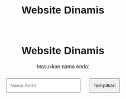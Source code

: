 # Website Dinamis 

<!DOCTYPE html>
<html lang="id">
<head>
  <meta charset="UTF-8">
  <meta name="viewport" content="width=device-width, initial-scale=1.0">
  <title>Website Dinamis</title>
  <style>
    body {
      font-family: Arial, sans-serif;
      text-align: center;
      margin: 0;
      padding: 0;
    }
    .container {
      padding: 20px;
    }
    input, button {
      padding: 10px;
      margin: 10px;
    }
    .output {
      margin-top: 20px;
      font-weight: bold;
      color: #007BFF;
    }
  </style>
</head>
<body>
  <div class="container">
    <h1>Website Dinamis</h1>
    <p>Masukkan nama Anda:</p>
    <input type="text" id="inputNama" placeholder="Nama Anda">
    <button onclick="tampilkanNama()">Tampilkan</button>
    <div class="output" id="output"></div>
  </div>

  <script>
    function tampilkanNama() {
      const inputNama = document.getElementById("inputNama").value;
      const output = document.getElementById("output");

      if (inputNama) {
        output.textContent = `Halo, ${inputNama}! Selamat datang di website kami.`;
      } else {
        output.textContent = "Silakan masukkan nama Anda!";
      }
    }
  </script>
</body>
</html>




